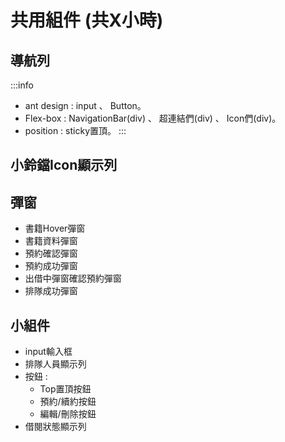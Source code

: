 # 共用組件 (共X小時)
## 導航列  
:::info
* ant design : input 、 Button。
* Flex-box : NavigationBar(div) 、 超連結們(div) 、 Icon們(div)。
* position : sticky置頂。
:::
## 小鈴鐺Icon顯示列
## 彈窗
* 書籍Hover彈窗
* 書籍資料彈窗
* 預約確認彈窗
* 預約成功彈窗
* 出借中彈窗確認預約彈窗
* 排隊成功彈窗
## 小組件
* input輸入框
* 排隊人員顯示列
* 按鈕 : 
  * Top置頂按鈕
  * 預約/續約按鈕
  * 編輯/刪除按鈕
* 借閱狀態顯示列
